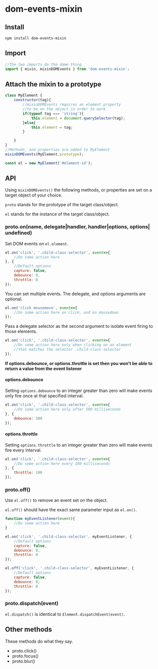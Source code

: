 dom-events-mixin
========

Install
----

`npm install dom-events-mixin`

Import
---

```javascript
//The two imports do the dame thing
import { mixin, mixinDOMEvents } from 'dom-events-mixin';
```

Attach the mixin to a prototype
-----------------------

```javascript
class MyElement {
    constructor(tag){
        //mixinDOMEvents requires an element property
        //to be on the object in order to work
        if(typeof tag === 'string'){
            this.element = document.querySelector(tag);
        }else{
            this.element = tag;
        }

    }
}
//Methods, and properties are added to MyElement
mixinDOMEvents(MyElement.prototype);

const el = new MyElement('#element-id');
```

API
---

Using `mixinDOMEvents()` the following methods, or properties are set on a target object of your choice.

`proto` stands for the prototype of the target class/object.

`el` stands for the instance of the target class/object.

### proto.on(name, delegate|handler, handler|options, options| undefined)

Set DOM events on `el.element`.

```javascript
el.on('click', '.child-class-selector', event=>{
    //Do some action here
}, {
    //Default options
    capture: false,
    debounce: 0,
    throttle: 0
});
```

You can set multiple events. The delegate, and options arguments are optional.

```javascript
el.on('click mousemove', event=>{
    //Do some action here on click, and on mousedown
});
```

Pass a delegate selector as the second argument to isolate event firing to those elements.

```javascript
el.on('click', '.child-class-selector', event=>{
    //Do some action here only when clicking on an element
    //that matches the selector .child-class-selector
});
```

**If options.debounce, or options.throttle is set then you won't be able to return a value from the event listener**

#### options.debounce

Setting `options.debounce` to an integer greater than zero will make events only fire once at that specified interval.

```javascript
el.on('click', '.child-class-selector', event=>{
    //Do some action here only after 500 milliseconds
}, {
    debounce: 500
});
```

#### options.throttle

Setting `options.throttle` to an integer greater than zero will make events fire every interval.

```javascript
el.on('click', '.child-class-selector', event=>{
    //Do some action here every 100 milliseconds
}, {
    throttle: 100
});
```

### proto.off()

Use `el.off()` to remove an event set on the object.

`el.off()` should have the exact same parameter input as `el.on()`.

```javascript
function myEventListener(event){
    //Do some action here
}

el.on('click', '.child-class-selector', myEventListener, {
    //Default options
    capture: false,
    debounce: 0,
    throttle: 0
});

el.off('click', '.child-class-selector', myEventListener, {
    //Default options
    capture: false,
    debounce: 0,
    throttle: 0
});
```

### proto.dispatch(event)

`el.dispatch()` is identical to `Element.dispatchEvent(event)`.

Other methods
-----------

These methods do what they say.

* proto.click()
* proto.focus()
* proto.blur()
